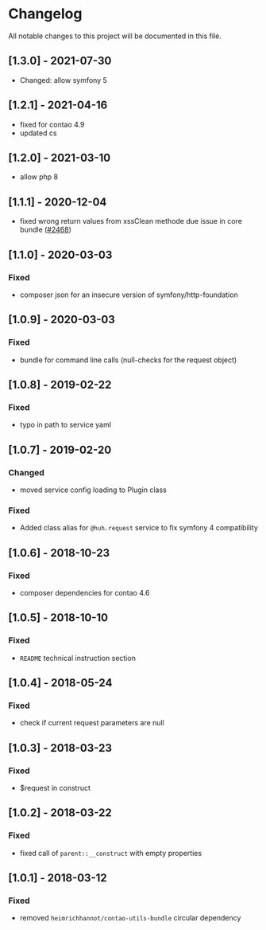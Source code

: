 # Changelog

All notable changes to this project will be documented in this file.

## [1.3.0] - 2021-07-30
- Changed: allow symfony 5

## [1.2.1] - 2021-04-16

- fixed for contao 4.9
- updated cs

## [1.2.0] - 2021-03-10

- allow php 8

## [1.1.1] - 2020-12-04

- fixed wrong return values from xssClean methode due issue in core
  bundle ([#2468](https://github.com/contao/contao/issues/2468))

## [1.1.0] - 2020-03-03

### Fixed

- composer json for an insecure version of symfony/http-foundation

## [1.0.9] - 2020-03-03

### Fixed

- bundle for command line calls (null-checks for the request object)

## [1.0.8] - 2019-02-22

### Fixed

- typo in path to service yaml

## [1.0.7] - 2019-02-20

### Changed

- moved service config loading to Plugin class

### Fixed

- Added class alias for `@huh.request` service to fix symfony 4 compatibility

## [1.0.6] - 2018-10-23

### Fixed

- composer dependencies for contao 4.6

## [1.0.5] - 2018-10-10

### Fixed

- `README` technical instruction section

## [1.0.4] - 2018-05-24

### Fixed

- check if current request parameters are null

## [1.0.3] - 2018-03-23

### Fixed

- $request in construct

## [1.0.2] - 2018-03-22

### Fixed

- fixed call of `parent::__construct` with empty properties

## [1.0.1] - 2018-03-12

### Fixed

- removed `heimrichhannot/contao-utils-bundle` circular dependency
